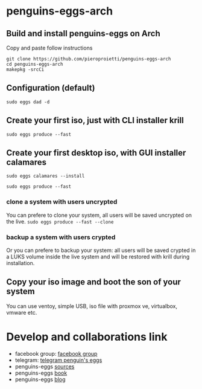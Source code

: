 # penguins-eggs-arch

## Build and install penguins-eggs on Arch

Copy and paste follow instructions
```
git clone https://github.com/pieroproietti/penguins-eggs-arch
cd penguins-eggs-arch
makepkg -srcCi
```

## Configuration (default)

```sudo eggs dad -d```

## Create your first iso, just with CLI installer krill
```sudo eggs produce --fast```

## Create your first desktop iso, with GUI installer calamares

```sudo eggs calamares --install```

```sudo eggs produce --fast```

### clone a system with users uncrypted
You can prefere to clone your system, all users will be saved uncrypted on the live.
```sudo eggs produce --fast --clone```

### backup a system with users crypted
Or you can prefere to backup your system: all users will be saved crypted in a LUKS volume inside the live system and will be restored with krill during installation.

## Copy your iso image and boot the son of your system
You can use ventoy, simple USB, iso file with proxmox ve, virtualbox, vmware etc.


# Develop and collaborations link
* facebook group: [facebook group](https://www.facebook.com/groups/128861437762355)
* telegram: [telegram penguin's eggs](https://web.telegram.org/z/#-1447280458)
* penguins-eggs [sources](https://github.com/pieroproietti/penguins-eggs)
* penguins-eggs [book](https://penguins-eggs.net/book/)
* penguins-eggs [blog](https://penguins-eggs.net)

